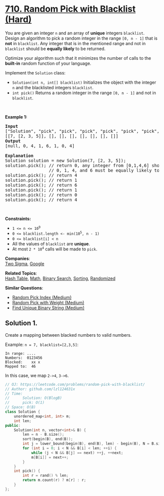 # [710. Random Pick with Blacklist (Hard)](https://leetcode.com/problems/random-pick-with-blacklist/)

<p>You are given an integer <code>n</code> and an array of <strong>unique</strong> integers <code>blacklist</code>. Design an algorithm to pick a random integer in the range <code>[0, n - 1]</code> that is <strong>not</strong> in <code>blacklist</code>. Any integer that is in the mentioned range and not in <code>blacklist</code> should be <strong>equally likely</strong> to be returned.</p>

<p>Optimize your algorithm such that it minimizes the number of calls to the <strong>built-in</strong> random function of your language.</p>

<p>Implement the <code>Solution</code> class:</p>

<ul>
	<li><code>Solution(int n, int[] blacklist)</code> Initializes the object with the integer <code>n</code> and the blacklisted integers <code>blacklist</code>.</li>
	<li><code>int pick()</code> Returns a random integer in the range <code>[0, n - 1]</code> and not in <code>blacklist</code>.</li>
</ul>

<p>&nbsp;</p>
<p><strong>Example 1:</strong></p>

<pre><strong>Input</strong>
["Solution", "pick", "pick", "pick", "pick", "pick", "pick", "pick"]
[[7, [2, 3, 5]], [], [], [], [], [], [], []]
<strong>Output</strong>
[null, 0, 4, 1, 6, 1, 0, 4]

<strong>Explanation</strong>
Solution solution = new Solution(7, [2, 3, 5]);
solution.pick(); // return 0, any integer from [0,1,4,6] should be ok. Note that for every call of pick,
                 // 0, 1, 4, and 6 must be equally likely to be returned (i.e., with probability 1/4).
solution.pick(); // return 4
solution.pick(); // return 1
solution.pick(); // return 6
solution.pick(); // return 1
solution.pick(); // return 0
solution.pick(); // return 4
</pre>

<p>&nbsp;</p>
<p><strong>Constraints:</strong></p>

<ul>
	<li><code>1 &lt;= n &lt;= 10<sup>9</sup></code></li>
	<li><code>0 &lt;= blacklist.length &lt;- min(10<sup>5</sup>, n - 1)</code></li>
	<li><code>0 &lt;= blacklist[i] &lt; n</code></li>
	<li>All the values of <code>blacklist</code> are <strong>unique</strong>.</li>
	<li>At most <code>2 * 10<sup>4</sup></code> calls will be made to <code>pick</code>.</li>
</ul>


**Companies**:  
[Two Sigma](https://leetcode.com/company/two-sigma), [Google](https://leetcode.com/company/google)

**Related Topics**:  
[Hash Table](https://leetcode.com/tag/hash-table/), [Math](https://leetcode.com/tag/math/), [Binary Search](https://leetcode.com/tag/binary-search/), [Sorting](https://leetcode.com/tag/sorting/), [Randomized](https://leetcode.com/tag/randomized/)

**Similar Questions**:
* [Random Pick Index (Medium)](https://leetcode.com/problems/random-pick-index/)
* [Random Pick with Weight (Medium)](https://leetcode.com/problems/random-pick-with-weight/)
* [Find Unique Binary String (Medium)](https://leetcode.com/problems/find-unique-binary-string/)

## Solution 1.

Create a mapping between blacked numbers to valid numbers.

Example: `n = 7, blacklist=[2,3,5]`:

```
In range: ....
Numbers:  0123456
Blocked:    xx x
Mapped to:  46
```
In this case, we map `2->4`, `3->6`.

```cpp
// OJ: https://leetcode.com/problems/random-pick-with-blacklist/
// Author: github.com/lzl124631x
// Time:
//      Solution: O(BlogB)
//      pick: O(1)
// Space: O(B)
class Solution {
    unordered_map<int, int> m;
    int len;
public:
    Solution(int n, vector<int>& B) {
        len = n - B.size();
        sort(begin(B), end(B));
        int j = lower_bound(begin(B), end(B), len) - begin(B), N = B.size(), next = len;
        for (int i = 0; i < N && B[i] < len; ++i) {
            while (j < N && B[j] == next) ++j, ++next;
            m[B[i]] = next++;
        }
    }
    int pick() {
        int r = rand() % len;
        return m.count(r) ? m[r] : r;
    }
};
```